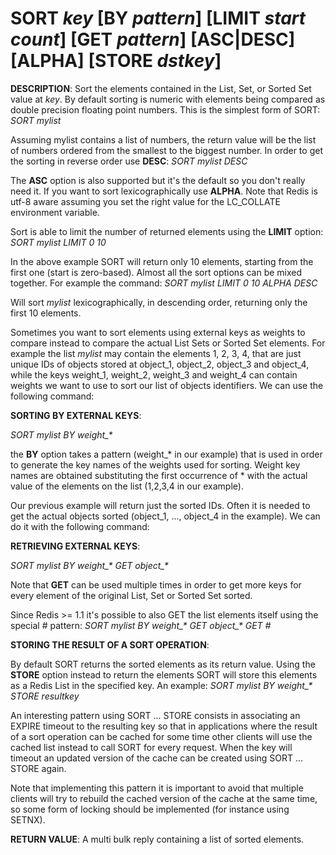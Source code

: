 # SORT *key* [BY *pattern*] [LIMIT *start* *count*] [GET *pattern*] [ASC|DESC] [ALPHA] [STORE *dstkey*]

**DESCRIPTION**:
Sort the elements contained in the List, Set, or Sorted Set value at *key*.
By default sorting is numeric with elements being compared as double precision
floating point numbers. This is the simplest form of SORT: *SORT mylist*

Assuming mylist contains a list of numbers, the return value will be the list
of numbers ordered from the smallest to the biggest number. In order to get the
sorting in reverse order use **DESC**: *SORT mylist DESC*

The **ASC** option is also supported but it's the default so you don't really
need it. If you want to sort lexicographically use **ALPHA**. Note that Redis
is utf-8 aware assuming you set the right value for the LC_COLLATE environment
variable.

Sort is able to limit the number of returned elements using the **LIMIT**
option: *SORT mylist LIMIT 0 10*

In the above example SORT will return only 10 elements, starting from the first
one (start is zero-based). Almost all the sort options can be mixed together.
For example the command: *SORT mylist LIMIT 0 10 ALPHA DESC*

Will sort *mylist* lexicographically, in descending order, returning only the
first 10 elements.

Sometimes you want to sort elements using external keys as weights to compare
instead to compare the actual List Sets or Sorted Set elements. For example the
list *mylist* may contain the elements 1, 2, 3, 4, that are just unique IDs of
objects stored at object\_1, object\_2, object\_3 and object\_4, while the keys
weight\_1, weight\_2, weight\_3 and weight\_4 can contain weights we want to use
to sort our list of objects identifiers. We can use the following command:

**SORTING BY EXTERNAL KEYS**:

*SORT mylist BY weight_\**

the **BY** option takes a pattern (weight_\* in our example) that is used in
order to generate the key names of the weights used for sorting. Weight key
names are obtained substituting the first occurrence of \* with the actual value
of the elements on the list (1,2,3,4 in our example).

Our previous example will return just the sorted IDs. Often it is needed to get
the actual objects sorted (object\_1, ..., object\_4 in the example). We can do
it with the following command:

**RETRIEVING EXTERNAL KEYS**:

*SORT mylist BY weight_\* GET object_\**

Note that **GET** can be used multiple times in order to get more keys for every
element of the original List, Set or Sorted Set sorted.

Since Redis >= 1.1 it's possible to also GET the list elements itself using the
special # pattern: *SORT mylist BY weight_\* GET object_\* GET #*

**STORING THE RESULT OF A SORT OPERATION**:

By default SORT returns the sorted elements as its return value. Using the
**STORE** option instead to return the elements SORT will store this elements as
a Redis List in the specified key.
An example: *SORT mylist BY weight_\* STORE resultkey*

An interesting pattern using SORT ... STORE consists in associating an EXPIRE
timeout to the resulting key so that in applications where the result of a sort
operation can be cached for some time other clients will use the cached list
instead to call SORT for every request. When the key will timeout an updated
version of the cache can be created using SORT ... STORE again.

Note that implementing this pattern it is important to avoid that multiple
clients will try to rebuild the cached version of the cache at the same time,
so some form of locking should be implemented (for instance using SETNX).

**RETURN VALUE**:
A multi bulk reply containing a list of sorted elements.

